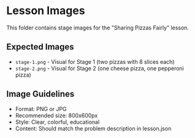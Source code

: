 # Lesson Images

This folder contains stage images for the "Sharing Pizzas Fairly" lesson.

## Expected Images

- `stage-1.png` - Visual for Stage 1 (two pizzas with 8 slices each)
- `stage-2.png` - Visual for Stage 2 (one cheese pizza, one pepperoni pizza)

## Image Guidelines

- Format: PNG or JPG
- Recommended size: 800x600px
- Style: Clear, colorful, educational
- Content: Should match the problem description in lesson.json

